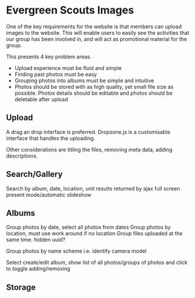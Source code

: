 # Evergreen Scouts Images

One of the key requirements for the website is that members can upload images to the website. This will enable users to easily see the activities that our group has been involved in, and will act as promotional material for the group.

This presents 4 key problem areas.

* Upload experience must be fluid and simple
* Finding past photos must be easy
* Grouping photos into albums must be simple and intuitive
* Photos should be stored with as high quality, yet small file size as possible. Photos details should be editable and photos should be deletable after upload

## Upload 

A drag an drop interface is preferred. Dropzone.js is a customisable interface that handles the uploading.

Other considerations are titling the files, removing meta data, adding descriptions.


## Search/Gallery

Search by album, date, location, unit
results returned by ajax
full screen present mode/automatic slideshow

## Albums

Group photos by date, select all photos from dates
Group photos by location, must use work around if no location
Group files uploaded at the same time. hidden uuid?

Group photos by name scheme i.e. identify camera model

Select create/edit album, show list of all photos/groups of photos and click to toggle adding/removing


## Storage